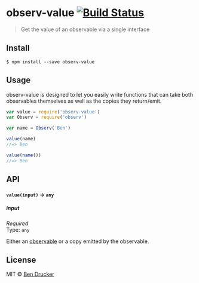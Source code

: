 # observ-value [![Build Status](https://travis-ci.org/bendrucker/observ-value.svg?branch=master)](https://travis-ci.org/bendrucker/observ-value)

> Get the value of an observable via a single interface

## Install

```
$ npm install --save observ-value
```


## Usage

observ-value is designed to let you easily write functions that can take both observables themselves as well as the copies they return/emit.

```js
var value = require('observ-value')
var Observ = require('observ')

var name = Observ('Ben')

value(name)
//=> Ben

value(name())
//=> Ben
```

## API

#### `value(input)` -> `any`

##### input

*Required*  
Type: `any`

Either an [observable](https://github.com/raynos/observ) or a copy emitted by the observable.


## License

MIT © [Ben Drucker](http://bendrucker.me)
